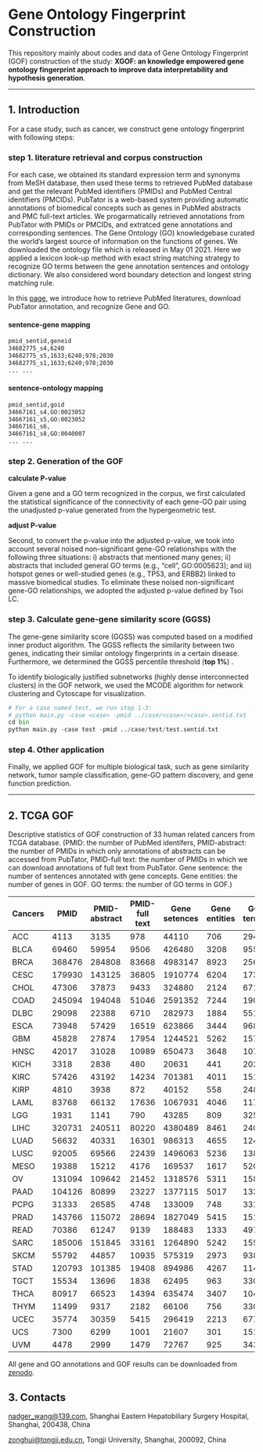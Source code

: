 # Gene Ontology Fingerprint Construction

This repository mainly about codes and data of Gene Ontology Fingerprint  (GOF) construction of the study: **XGOF: an knowledge empowered gene ontology fingerprint approach to improve data interpretability and hypothesis generation**.

***

## 1. Introduction

For a case study, such as cancer, we construct gene ontology fingerprint with following steps:

### step 1. literature retrieval and corpus construction

For each case, we obtained its standard expression term and synonyms from MeSH database, then used these terms to retrieved PubMed database and get the relevant PubMed identifiers (PMIDs) and PubMed Central identifiers (PMCIDs). PubTator is a web-based system providing automatic annotations of biomedical concepts such as genes in PubMed abstracts and PMC full-text articles. We progarmatically retrieved annotations from PubTator with PMIDs or PMCIDs, and extratced gene annotations and corresponding sentences. The Gene Ontology (GO) knowledgebase curated the world’s largest source of information on the functions of genes. We downloaded the ontology file which is released in May 01 2021. Here we applied a lexicon look-up method with exact string matching strategy to recognize GO terms between the gene annotation sentences and ontology dictionary. We also considered word boundary detection and longest string matching rule.

In this [page](https://github.com/zonghui0228/XGOF/tree/main/lib), we introduce how to retrieve PubMed literatures, download PubTator annotation, and recognize Gene and GO.

#### sentence-gene mapping

```html
pmid_sentid,geneid
34682775_s4,6240
34682775_s5,1633;6240;978;2030
34682775_s1,1633;6240;978;2030
... ...
```

#### sentence-ontology mapping

```html
pmid_sentid,goid
34667161_s4,GO:0023052
34667161_s5,GO:0023052
34667161_s6,
34667161_s8,GO:0040007
... ...
```

### step 2. Generation of the GOF

**calculate P-value**

Given a gene and a GO term recognized in the corpus, we first calculated the statistical significance of the connectivity of each gene-GO pair using the unadjusted p-value generated from the hypergeometric test.

**adjust P-value**

Second, to convert the p-value into the adjusted p-value, we took into account several noised non-significant gene-GO relationships with the following three situations: i) abstracts that mentioned many genes; ii) abstracts that included general GO terms (e.g., “cell”, GO:0005623); and iii) hotspot genes or well-studied genes (e.g., TP53, and ERBB2) linked to massive biomedical studies. To eliminate these noised non-significant gene-GO relationships, we adopted the adjusted p-value defined by Tsoi LC.

### step 3. Calculate gene-gene similarity score (GGSS) 

The gene-gene similarity score (GGSS) was computed based on a modified inner product algorithm. The GGSS reflects the similarity between two genes, indicating their similar ontology fingerprints in a certain disease. Furthermore, we determined the GGSS percentile threshold (**top 1%**) .

To identify biologically justified subnetworks (highly dense interconnected clusters) in the GOF network,
we used the MCODE algorithm for network clustering and Cytoscape for visualization.

```Python
# For a case named test, we run step 1-3:
# python main.py -case <case> -pmid ../case/<case>/<case>.sentid.txt
cd bin
python main.py -case test -pmid ../case/test/test.sentid.txt
```

### step 4. Other application 

Finally, we applied GOF for multiple biological task, such as gene similarity network, tumor sample classification, gene-GO pattern discovery, and gene function prediction.

***

## 2. TCGA GOF

Descriptive statistics of GOF construction of 33 human related cancers from TCGA database. (PMID: the number of PubMed identifers, PMID-abstract: the number of PMIDs in which only annotations of abstracts can be accessed from PubTator, PMID-full text: the number of PMIDs in which we can download annotations of full text from PubTator. Gene sentence: the number of sentences annotated with gene concepts. Gene entities: the number of genes in GOF. GO terms: the number of GO terms in GOF.)

| **Cancers** | **PMID** | **PMID-abstract** | **PMID-full text** | **Gene setences** | **Gene entities** | **GO terms** |
| ----------- | -------- | ----------------- | ------------------ | ----------------- | ----------------- | ------------ |
| ACC         | 4113     | 3135              | 978                | 44110             | 706               | 294          |
| BLCA        | 69460    | 59954             | 9506               | 426480            | 3208              | 955          |
| BRCA        | 368476   | 284808            | 83668              | 4983147           | 8923              | 2565         |
| CESC        | 179930   | 143125            | 36805              | 1910774           | 6204              | 1736         |
| CHOL        | 47306    | 37873             | 9433               | 324880            | 2124              | 671          |
| COAD        | 245094   | 194048            | 51046              | 2591352           | 7244              | 1901         |
| DLBC        | 29098    | 22388             | 6710               | 282973            | 1884              | 551          |
| ESCA        | 73948    | 57429             | 16519              | 623866            | 3444              | 968          |
| GBM         | 45828    | 27874             | 17954              | 1244521           | 5262              | 1575         |
| HNSC        | 42017    | 31028             | 10989              | 650473            | 3648              | 1073         |
| KICH        | 3318     | 2838              | 480                | 20631             | 441               | 202          |
| KIRC        | 57426    | 43192             | 14234              | 701381            | 4011              | 1516         |
| KIRP        | 4810     | 3938              | 872                | 40152             | 558               | 248          |
| LAML        | 83768    | 66132             | 17636              | 1067931           | 4046              | 1179         |
| LGG         | 1931     | 1141              | 790                | 43285             | 809               | 325          |
| LIHC        | 320731   | 240511            | 80220              | 4380489           | 8461              | 2409         |
| LUAD        | 56632    | 40331             | 16301              | 986313            | 4655              | 1247         |
| LUSC        | 92005    | 69566             | 22439              | 1496063           | 5236              | 1380         |
| MESO        | 19388    | 15212             | 4176               | 169537            | 1617              | 520          |
| OV          | 131094   | 109642            | 21452              | 1318576           | 5311              | 1589         |
| PAAD        | 104126   | 80899             | 23227              | 1377115           | 5017              | 1334         |
| PCPG        | 31333    | 26585             | 4748               | 133009            | 748               | 331          |
| PRAD        | 143766   | 115072            | 28694              | 1827049           | 5415              | 1514         |
| READ        | 70386    | 61247             | 9139               | 188483            | 1333              | 497          |
| SARC        | 185006   | 151845            | 33161              | 1264890           | 5242              | 1555         |
| SKCM        | 55792    | 44857             | 10935              | 575319            | 2973              | 938          |
| STAD        | 120793   | 101385            | 19408              | 894986            | 4267              | 1147         |
| TGCT        | 15534    | 13696             | 1838               | 62495             | 963               | 330          |
| THCA        | 80917    | 66523             | 14394              | 635474            | 3407              | 1044         |
| THYM        | 11499    | 9317              | 2182               | 66106             | 756               | 330          |
| UCEC        | 35774    | 30359             | 5415               | 296419            | 2213              | 677          |
| UCS         | 7300     | 6299              | 1001               | 21607             | 301               | 151          |
| UVM         | 4478     | 2999              | 1479               | 72767             | 925               | 343          |

All gene and GO annotations and GOF results can be downloaded from [zenodo](https://zenodo.org/record/6451547#.YlVheMhByMo).

## 3. Contacts

nadger_wang@139.com, Shanghai Eastern Hepatobiliary Surgery Hospital, Shanghai, 200438,
China

zonghui@tongji.edu.cn, Tongji University, Shanghai, 200092, China

